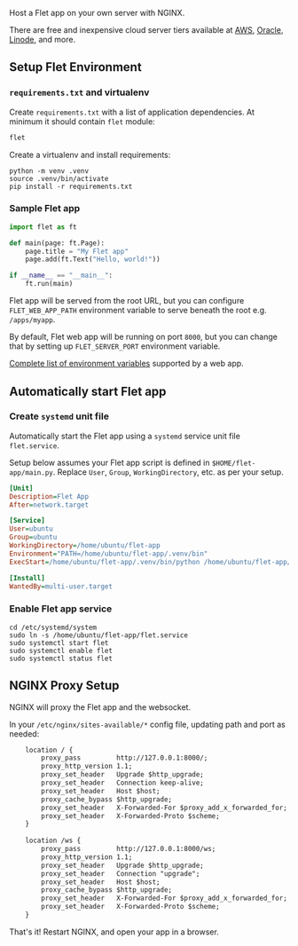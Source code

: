 Host a Flet app on your own server with NGINX.

There are free and inexpensive cloud server tiers available at [AWS](https://aws.amazon.com/free/), [Oracle](https://www.oracle.com/cloud/free/), [Linode](https://www.linode.com/pricing/), and more.

## Setup Flet Environment

### `requirements.txt` and virtualenv

Create `requirements.txt` with a list of application dependencies. At minimum it should contain `flet` module:

```txt
flet
```

Create a virtualenv and install requirements:

```
python -m venv .venv
source .venv/bin/activate
pip install -r requirements.txt
```

### Sample Flet app

```python
import flet as ft

def main(page: ft.Page):
    page.title = "My Flet app"
    page.add(ft.Text("Hello, world!"))

if __name__ == "__main__":
    ft.run(main)
```

Flet app will be served from the root URL, but you can configure `FLET_WEB_APP_PATH` environment variable
to serve beneath the root e.g. `/apps/myapp`.

By default, Flet web app will be running on port `8000`, but you can change that by setting up `FLET_SERVER_PORT` environment variable.

[Complete list of environment variables](/docs/publish/web/dynamic-website#environment-variables) supported by a web app.

## Automatically start Flet app

### Create `systemd` unit file

Automatically start the Flet app using a `systemd` service unit file `flet.service`.

Setup below assumes your Flet app script is defined in `$HOME/flet-app/main.py`. Replace `User`, `Group`, `WorkingDirectory`, etc. as per your setup.

```ini
[Unit]
Description=Flet App
After=network.target

[Service]
User=ubuntu
Group=ubuntu
WorkingDirectory=/home/ubuntu/flet-app
Environment="PATH=/home/ubuntu/flet-app/.venv/bin"
ExecStart=/home/ubuntu/flet-app/.venv/bin/python /home/ubuntu/flet-app/main.py

[Install]
WantedBy=multi-user.target
```

### Enable Flet app service

```
cd /etc/systemd/system
sudo ln -s /home/ubuntu/flet-app/flet.service
sudo systemctl start flet
sudo systemctl enable flet
sudo systemctl status flet
```

## NGINX Proxy Setup

NGINX will proxy the Flet app and the websocket.

In your `/etc/nginx/sites-available/*` config file, updating path and port as needed:

```txt
    location / {
        proxy_pass         http://127.0.0.1:8000/;
        proxy_http_version 1.1;
        proxy_set_header   Upgrade $http_upgrade;
        proxy_set_header   Connection keep-alive;
        proxy_set_header   Host $host;
        proxy_cache_bypass $http_upgrade;
        proxy_set_header   X-Forwarded-For $proxy_add_x_forwarded_for;
        proxy_set_header   X-Forwarded-Proto $scheme;
    }
  
    location /ws {
        proxy_pass         http://127.0.0.1:8000/ws;
        proxy_http_version 1.1;
        proxy_set_header   Upgrade $http_upgrade;
        proxy_set_header   Connection "upgrade";
        proxy_set_header   Host $host;
        proxy_cache_bypass $http_upgrade;
        proxy_set_header   X-Forwarded-For $proxy_add_x_forwarded_for;
        proxy_set_header   X-Forwarded-Proto $scheme;
    }
```

That's it! Restart NGINX, and open your app in a browser.
